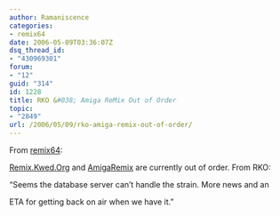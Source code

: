 ```yaml
---
author: Ramaniscence
categories:
- remix64
date: 2006-05-09T03:36:07Z
dsq_thread_id:
- "430969301"
forum:
- "12"
guid: "314"
id: 1228
title: RKO &#038; Amiga ReMix Out of Order
topic:
- "2849"
url: /2006/05/09/rko-amiga-remix-out-of-order/
---
```


From <a target="_blank" href="http://www.remix64.com/section_name_news.html#jump_645">remix64</a>: 

<a target="_blank" href="http://remix.kwed.org">Remix.Kwed.Org</a> and <a target="_blank" href="http://www.amigaremix.com/">AmigaRemix</a> are currently out of order. From RKO:
  
&#8220;Seems the database server can&#8217;t handle the strain. More news and an
  
ETA for getting back on air when we have it.&#8221;